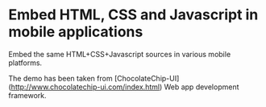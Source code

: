 Embed HTML, CSS and Javascript in mobile applications
=====================================================

Embed the same HTML+CSS+Javascript sources in various mobile platforms.

The demo has been taken from [ChocolateChip-UI]
(http://www.chocolatechip-ui.com/index.html)
Web app development framework. 
